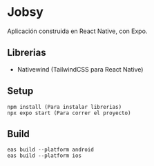 # Jobsy

Aplicación construida en React Native, con Expo.

## Librerias

- Nativewind (TailwindCSS para React Native)

## Setup

    npm install (Para instalar librerias)
    npx expo start (Para correr el proyecto)

## Build

    eas build --platform android
    eas build --platform ios
